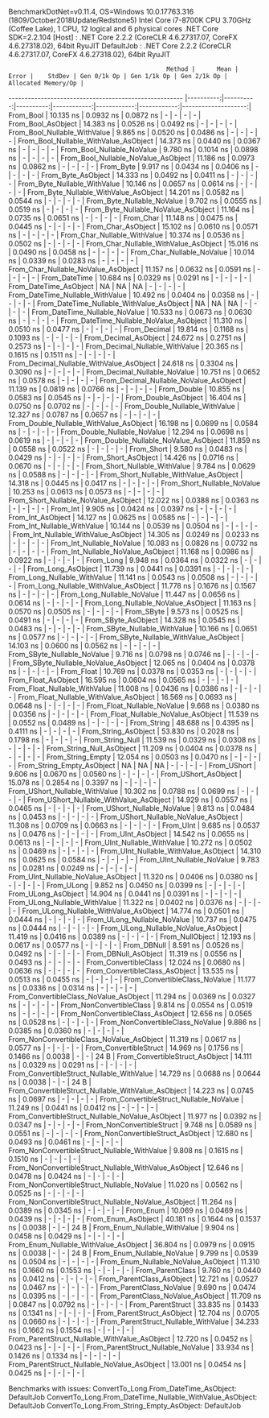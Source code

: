 
BenchmarkDotNet=v0.11.4, OS=Windows 10.0.17763.316 (1809/October2018Update/Redstone5)
Intel Core i7-8700K CPU 3.70GHz (Coffee Lake), 1 CPU, 12 logical and 6 physical cores
.NET Core SDK=2.2.104
  [Host]     : .NET Core 2.2.2 (CoreCLR 4.6.27317.07, CoreFX 4.6.27318.02), 64bit RyuJIT
  DefaultJob : .NET Core 2.2.2 (CoreCLR 4.6.27317.07, CoreFX 4.6.27318.02), 64bit RyuJIT


                                                Method |      Mean |     Error |    StdDev | Gen 0/1k Op | Gen 1/1k Op | Gen 2/1k Op | Allocated Memory/Op |
------------------------------------------------------ |----------:|----------:|----------:|------------:|------------:|------------:|--------------------:|
                                             From_Bool | 10.135 ns | 0.0932 ns | 0.0872 ns |           - |           - |           - |                   - |
                                    From_Bool_AsObject | 14.383 ns | 0.0526 ns | 0.0492 ns |           - |           - |           - |                   - |
                          From_Bool_Nullable_WithValue |  9.865 ns | 0.0520 ns | 0.0486 ns |           - |           - |           - |                   - |
                 From_Bool_Nullable_WithValue_AsObject | 14.373 ns | 0.0440 ns | 0.0367 ns |           - |           - |           - |                   - |
                            From_Bool_Nullable_NoValue |  9.780 ns | 0.1014 ns | 0.0898 ns |           - |           - |           - |                   - |
                   From_Bool_Nullable_NoValue_AsObject | 11.186 ns | 0.0973 ns | 0.0862 ns |           - |           - |           - |                   - |
                                             From_Byte |  9.917 ns | 0.0434 ns | 0.0406 ns |           - |           - |           - |                   - |
                                    From_Byte_AsObject | 14.333 ns | 0.0492 ns | 0.0411 ns |           - |           - |           - |                   - |
                          From_Byte_Nullable_WithValue | 10.146 ns | 0.0657 ns | 0.0614 ns |           - |           - |           - |                   - |
                 From_Byte_Nullable_WithValue_AsObject | 14.201 ns | 0.0582 ns | 0.0544 ns |           - |           - |           - |                   - |
                            From_Byte_Nullable_NoValue |  9.702 ns | 0.0555 ns | 0.0519 ns |           - |           - |           - |                   - |
                   From_Byte_Nullable_NoValue_AsObject | 11.164 ns | 0.0735 ns | 0.0651 ns |           - |           - |           - |                   - |
                                             From_Char | 11.148 ns | 0.0475 ns | 0.0445 ns |           - |           - |           - |                   - |
                                    From_Char_AsObject | 15.102 ns | 0.0610 ns | 0.0571 ns |           - |           - |           - |                   - |
                          From_Char_Nullable_WithValue | 10.374 ns | 0.0536 ns | 0.0502 ns |           - |           - |           - |                   - |
                 From_Char_Nullable_WithValue_AsObject | 15.016 ns | 0.0490 ns | 0.0458 ns |           - |           - |           - |                   - |
                            From_Char_Nullable_NoValue | 10.014 ns | 0.0339 ns | 0.0283 ns |           - |           - |           - |                   - |
                   From_Char_Nullable_NoValue_AsObject | 11.157 ns | 0.0632 ns | 0.0591 ns |           - |           - |           - |                   - |
                                         From_DateTime | 10.684 ns | 0.0329 ns | 0.0291 ns |           - |           - |           - |                   - |
                                From_DateTime_AsObject |        NA |        NA |        NA |           - |           - |           - |                   - |
                      From_DateTime_Nullable_WithValue | 10.492 ns | 0.0404 ns | 0.0358 ns |           - |           - |           - |                   - |
             From_DateTime_Nullable_WithValue_AsObject |        NA |        NA |        NA |           - |           - |           - |                   - |
                        From_DateTime_Nullable_NoValue | 10.533 ns | 0.0673 ns | 0.0630 ns |           - |           - |           - |                   - |
               From_DateTime_Nullable_NoValue_AsObject | 11.310 ns | 0.0510 ns | 0.0477 ns |           - |           - |           - |                   - |
                                          From_Decimal | 19.814 ns | 0.1168 ns | 0.1093 ns |           - |           - |           - |                   - |
                                 From_Decimal_AsObject | 24.672 ns | 0.2751 ns | 0.2573 ns |           - |           - |           - |                   - |
                       From_Decimal_Nullable_WithValue | 20.365 ns | 0.1615 ns | 0.1511 ns |           - |           - |           - |                   - |
              From_Decimal_Nullable_WithValue_AsObject | 24.618 ns | 0.3304 ns | 0.3090 ns |           - |           - |           - |                   - |
                         From_Decimal_Nullable_NoValue | 10.751 ns | 0.0652 ns | 0.0578 ns |           - |           - |           - |                   - |
                From_Decimal_Nullable_NoValue_AsObject | 11.139 ns | 0.0819 ns | 0.0766 ns |           - |           - |           - |                   - |
                                           From_Double | 10.855 ns | 0.0583 ns | 0.0545 ns |           - |           - |           - |                   - |
                                  From_Double_AsObject | 16.404 ns | 0.0750 ns | 0.0702 ns |           - |           - |           - |                   - |
                        From_Double_Nullable_WithValue | 12.327 ns | 0.0787 ns | 0.0657 ns |           - |           - |           - |                   - |
               From_Double_Nullable_WithValue_AsObject | 16.198 ns | 0.0699 ns | 0.0584 ns |           - |           - |           - |                   - |
                          From_Double_Nullable_NoValue | 12.294 ns | 0.0698 ns | 0.0619 ns |           - |           - |           - |                   - |
                 From_Double_Nullable_NoValue_AsObject | 11.859 ns | 0.0558 ns | 0.0522 ns |           - |           - |           - |                   - |
                                            From_Short |  9.580 ns | 0.0483 ns | 0.0429 ns |           - |           - |           - |                   - |
                                   From_Short_AsObject | 14.426 ns | 0.0716 ns | 0.0670 ns |           - |           - |           - |                   - |
                         From_Short_Nullable_WithValue |  9.784 ns | 0.0629 ns | 0.0588 ns |           - |           - |           - |                   - |
                From_Short_Nullable_WithValue_AsObject | 14.318 ns | 0.0445 ns | 0.0417 ns |           - |           - |           - |                   - |
                           From_Short_Nullable_NoValue | 10.253 ns | 0.0613 ns | 0.0573 ns |           - |           - |           - |                   - |
                  From_Short_Nullable_NoValue_AsObject | 12.022 ns | 0.0388 ns | 0.0363 ns |           - |           - |           - |                   - |
                                              From_Int |  9.905 ns | 0.0424 ns | 0.0397 ns |           - |           - |           - |                   - |
                                     From_Int_AsObject | 14.127 ns | 0.0625 ns | 0.0585 ns |           - |           - |           - |                   - |
                           From_Int_Nullable_WithValue | 10.144 ns | 0.0539 ns | 0.0504 ns |           - |           - |           - |                   - |
                  From_Int_Nullable_WithValue_AsObject | 14.305 ns | 0.0249 ns | 0.0233 ns |           - |           - |           - |                   - |
                             From_Int_Nullable_NoValue | 10.083 ns | 0.0826 ns | 0.0732 ns |           - |           - |           - |                   - |
                    From_Int_Nullable_NoValue_AsObject | 11.168 ns | 0.0986 ns | 0.0922 ns |           - |           - |           - |                   - |
                                             From_Long |  9.948 ns | 0.0364 ns | 0.0322 ns |           - |           - |           - |                   - |
                                    From_Long_AsObject | 11.739 ns | 0.0441 ns | 0.0391 ns |           - |           - |           - |                   - |
                          From_Long_Nullable_WithValue | 11.141 ns | 0.0543 ns | 0.0508 ns |           - |           - |           - |                   - |
                 From_Long_Nullable_WithValue_AsObject | 11.778 ns | 0.1676 ns | 0.1567 ns |           - |           - |           - |                   - |
                            From_Long_Nullable_NoValue | 11.447 ns | 0.0656 ns | 0.0614 ns |           - |           - |           - |                   - |
                   From_Long_Nullable_NoValue_AsObject | 11.163 ns | 0.0570 ns | 0.0505 ns |           - |           - |           - |                   - |
                                            From_SByte |  9.573 ns | 0.0525 ns | 0.0491 ns |           - |           - |           - |                   - |
                                   From_SByte_AsObject | 14.328 ns | 0.0545 ns | 0.0483 ns |           - |           - |           - |                   - |
                         From_SByte_Nullable_WithValue | 10.166 ns | 0.0651 ns | 0.0577 ns |           - |           - |           - |                   - |
                From_SByte_Nullable_WithValue_AsObject | 14.103 ns | 0.0600 ns | 0.0562 ns |           - |           - |           - |                   - |
                           From_SByte_Nullable_NoValue |  9.716 ns | 0.0798 ns | 0.0746 ns |           - |           - |           - |                   - |
                  From_SByte_Nullable_NoValue_AsObject | 12.065 ns | 0.0404 ns | 0.0378 ns |           - |           - |           - |                   - |
                                            From_Float | 10.769 ns | 0.0378 ns | 0.0353 ns |           - |           - |           - |                   - |
                                   From_Float_AsObject | 16.595 ns | 0.0604 ns | 0.0565 ns |           - |           - |           - |                   - |
                         From_Float_Nullable_WithValue | 11.008 ns | 0.0436 ns | 0.0386 ns |           - |           - |           - |                   - |
                From_Float_Nullable_WithValue_AsObject | 16.569 ns | 0.0693 ns | 0.0648 ns |           - |           - |           - |                   - |
                           From_Float_Nullable_NoValue |  9.668 ns | 0.0380 ns | 0.0356 ns |           - |           - |           - |                   - |
                  From_Float_Nullable_NoValue_AsObject | 11.539 ns | 0.0552 ns | 0.0489 ns |           - |           - |           - |                   - |
                                           From_String | 48.688 ns | 0.4395 ns | 0.4111 ns |           - |           - |           - |                   - |
                                  From_String_AsObject | 53.830 ns | 0.2028 ns | 0.1798 ns |           - |           - |           - |                   - |
                                      From_String_Null | 11.539 ns | 0.0329 ns | 0.0308 ns |           - |           - |           - |                   - |
                             From_String_Null_AsObject | 11.209 ns | 0.0404 ns | 0.0378 ns |           - |           - |           - |                   - |
                                     From_String_Empty | 12.054 ns | 0.0503 ns | 0.0470 ns |           - |           - |           - |                   - |
                            From_String_Empty_AsObject |        NA |        NA |        NA |           - |           - |           - |                   - |
                                           From_UShort |  9.606 ns | 0.0670 ns | 0.0560 ns |           - |           - |           - |                   - |
                                  From_UShort_AsObject | 15.078 ns | 0.2854 ns | 0.3397 ns |           - |           - |           - |                   - |
                        From_UShort_Nullable_WithValue | 10.302 ns | 0.0788 ns | 0.0699 ns |           - |           - |           - |                   - |
               From_UShort_Nullable_WithValue_AsObject | 14.929 ns | 0.0557 ns | 0.0465 ns |           - |           - |           - |                   - |
                          From_UShort_Nullable_NoValue |  9.813 ns | 0.0484 ns | 0.0453 ns |           - |           - |           - |                   - |
                 From_UShort_Nullable_NoValue_AsObject | 11.308 ns | 0.0709 ns | 0.0663 ns |           - |           - |           - |                   - |
                                             From_UInt |  9.685 ns | 0.0537 ns | 0.0476 ns |           - |           - |           - |                   - |
                                    From_UInt_AsObject | 14.542 ns | 0.0655 ns | 0.0613 ns |           - |           - |           - |                   - |
                          From_UInt_Nullable_WithValue | 10.272 ns | 0.0502 ns | 0.0469 ns |           - |           - |           - |                   - |
                 From_UInt_Nullable_WithValue_AsObject | 14.310 ns | 0.0625 ns | 0.0584 ns |           - |           - |           - |                   - |
                            From_UInt_Nullable_NoValue |  9.783 ns | 0.0281 ns | 0.0249 ns |           - |           - |           - |                   - |
                   From_UInt_Nullable_NoValue_AsObject | 11.320 ns | 0.0406 ns | 0.0380 ns |           - |           - |           - |                   - |
                                            From_ULong |  9.852 ns | 0.0450 ns | 0.0399 ns |           - |           - |           - |                   - |
                                   From_ULong_AsObject | 14.904 ns | 0.0441 ns | 0.0391 ns |           - |           - |           - |                   - |
                         From_ULong_Nullable_WithValue | 11.322 ns | 0.0402 ns | 0.0376 ns |           - |           - |           - |                   - |
                From_ULong_Nullable_WithValue_AsObject | 14.774 ns | 0.0501 ns | 0.0444 ns |           - |           - |           - |                   - |
                           From_ULong_Nullable_NoValue | 10.737 ns | 0.0475 ns | 0.0444 ns |           - |           - |           - |                   - |
                  From_ULong_Nullable_NoValue_AsObject | 11.419 ns | 0.0416 ns | 0.0389 ns |           - |           - |           - |                   - |
                                       From_NullObject | 12.193 ns | 0.0617 ns | 0.0577 ns |           - |           - |           - |                   - |
                                           From_DBNull |  8.591 ns | 0.0526 ns | 0.0492 ns |           - |           - |           - |                   - |
                                  From_DBNull_AsObject | 11.319 ns | 0.0556 ns | 0.0493 ns |           - |           - |           - |                   - |
                                 From_ConvertibleClass | 12.024 ns | 0.0680 ns | 0.0636 ns |           - |           - |           - |                   - |
                        From_ConvertibleClass_AsObject | 13.535 ns | 0.0513 ns | 0.0455 ns |           - |           - |           - |                   - |
                         From_ConvertibleClass_NoValue | 11.177 ns | 0.0336 ns | 0.0314 ns |           - |           - |           - |                   - |
                From_ConvertibleClass_NoValue_AsObject | 11.294 ns | 0.0369 ns | 0.0327 ns |           - |           - |           - |                   - |
                              From_NonConvertibleClass |  9.814 ns | 0.0554 ns | 0.0519 ns |           - |           - |           - |                   - |
                     From_NonConvertibleClass_AsObject | 12.656 ns | 0.0565 ns | 0.0528 ns |           - |           - |           - |                   - |
                      From_NonConvertibleClass_NoValue |  9.886 ns | 0.0385 ns | 0.0360 ns |           - |           - |           - |                   - |
             From_NonConvertibleClass_NoValue_AsObject | 11.319 ns | 0.0617 ns | 0.0577 ns |           - |           - |           - |                   - |
                                From_ConvertibleStruct | 14.969 ns | 0.1756 ns | 0.1466 ns |      0.0038 |           - |           - |                24 B |
                       From_ConvertibleStruct_AsObject | 14.111 ns | 0.0329 ns | 0.0291 ns |           - |           - |           - |                   - |
             From_ConvertibleStruct_Nullable_WithValue | 14.729 ns | 0.0688 ns | 0.0644 ns |      0.0038 |           - |           - |                24 B |
    From_ConvertibleStruct_Nullable_WithValue_AsObject | 14.223 ns | 0.0745 ns | 0.0697 ns |           - |           - |           - |                   - |
               From_ConvertibleStruct_Nullable_NoValue | 11.249 ns | 0.0441 ns | 0.0412 ns |           - |           - |           - |                   - |
      From_ConvertibleStruct_Nullable_NoValue_AsObject | 11.977 ns | 0.0392 ns | 0.0347 ns |           - |           - |           - |                   - |
                             From_NonConvertibleStruct |  9.748 ns | 0.0589 ns | 0.0551 ns |           - |           - |           - |                   - |
                    From_NonConvertibleStruct_AsObject | 12.680 ns | 0.0493 ns | 0.0461 ns |           - |           - |           - |                   - |
          From_NonConvertibleStruct_Nullable_WithValue |  9.808 ns | 0.1615 ns | 0.1510 ns |           - |           - |           - |                   - |
 From_NonConvertibleStruct_Nullable_WithValue_AsObject | 12.646 ns | 0.0478 ns | 0.0424 ns |           - |           - |           - |                   - |
            From_NonConvertibleStruct_Nullable_NoValue | 11.020 ns | 0.0562 ns | 0.0525 ns |           - |           - |           - |                   - |
   From_NonConvertibleStruct_Nullable_NoValue_AsObject | 11.264 ns | 0.0389 ns | 0.0345 ns |           - |           - |           - |                   - |
                                             From_Enum | 10.069 ns | 0.0469 ns | 0.0439 ns |           - |           - |           - |                   - |
                                    From_Enum_AsObject | 40.181 ns | 0.1644 ns | 0.1537 ns |      0.0038 |           - |           - |                24 B |
                          From_Enum_Nullable_WithValue |  9.904 ns | 0.0458 ns | 0.0429 ns |           - |           - |           - |                   - |
                 From_Enum_Nullable_WithValue_AsObject | 36.804 ns | 0.0979 ns | 0.0915 ns |      0.0038 |           - |           - |                24 B |
                            From_Enum_Nullable_NoValue |  9.799 ns | 0.0539 ns | 0.0504 ns |           - |           - |           - |                   - |
                   From_Enum_Nullable_NoValue_AsObject | 11.310 ns | 0.1660 ns | 0.1553 ns |           - |           - |           - |                   - |
                                      From_ParentClass |  9.760 ns | 0.0440 ns | 0.0412 ns |           - |           - |           - |                   - |
                             From_ParentClass_AsObject | 12.721 ns | 0.0527 ns | 0.0467 ns |           - |           - |           - |                   - |
                              From_ParentClass_NoValue |  9.690 ns | 0.0474 ns | 0.0395 ns |           - |           - |           - |                   - |
                     From_ParentClass_NoValue_AsObject | 11.709 ns | 0.0847 ns | 0.0792 ns |           - |           - |           - |                   - |
                                     From_ParentStruct | 33.835 ns | 0.1433 ns | 0.1341 ns |           - |           - |           - |                   - |
                            From_ParentStruct_AsObject | 12.704 ns | 0.0705 ns | 0.0660 ns |           - |           - |           - |                   - |
                  From_ParentStruct_Nullable_WithValue | 34.233 ns | 0.1662 ns | 0.1554 ns |           - |           - |           - |                   - |
         From_ParentStruct_Nullable_WithValue_AsObject | 12.720 ns | 0.0452 ns | 0.0423 ns |           - |           - |           - |                   - |
                    From_ParentStruct_Nullable_NoValue | 33.934 ns | 0.1426 ns | 0.1334 ns |           - |           - |           - |                   - |
           From_ParentStruct_Nullable_NoValue_AsObject | 13.001 ns | 0.0454 ns | 0.0425 ns |           - |           - |           - |                   - |

Benchmarks with issues:
  ConvertTo_Long.From_DateTime_AsObject: DefaultJob
  ConvertTo_Long.From_DateTime_Nullable_WithValue_AsObject: DefaultJob
  ConvertTo_Long.From_String_Empty_AsObject: DefaultJob

